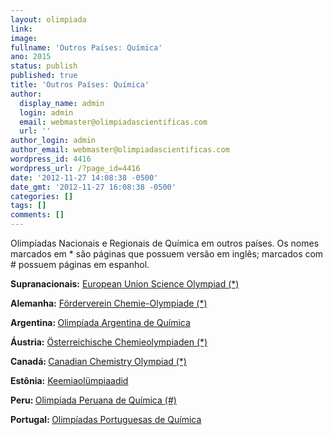 ```yaml
---
layout: olimpiada 
link: 
image: 
fullname: 'Outros Países: Química'  
ano: 2015
status: publish
published: true
title: 'Outros Países: Química'
author:
  display_name: admin
  login: admin
  email: webmaster@olimpiadascientificas.com
  url: ''
author_login: admin
author_email: webmaster@olimpiadascientificas.com
wordpress_id: 4416
wordpress_url: /?page_id=4416
date: '2012-11-27 14:08:38 -0500'
date_gmt: '2012-11-27 16:08:38 -0500'
categories: []
tags: []
comments: []
---
```


Olimpíadas Nacionais e Regionais de Química em outros países. Os nomes marcados em \* são páginas que possuem versão em inglês; marcados com # possuem páginas em espanhol.



**Supranacionais:** [European Union Science Olympiad (\*)][1]



**Alemanha:** [Förderverein Chemie-Olympiade (\*)][2]

<strong>Argentina: </strong>[Olimpíada Argentina de Química][3]

**Áustria:** [Österreichische Chemieolympiaden (\*)][4]

<strong>Canadá: </strong>[Canadian Chemistry Olympiad (\*)][5]

**Estônia:** [Keemiaolümpiaadid][6]

<strong>Peru: </strong>[Olimpiada Peruana de Química (#)][7]

<strong>Portugal: </strong>[Olimpíadas Portuguesas de Química][8]





[1]: http://www.euso.dcu.ie/euso/home/index.htm
[2]: http://www.fcho.de/en/
[3]: http://www.oaq.uba.ar/
[4]: http://schulen.eduhi.at/chemie/school.htm
[5]: http://www.cco-occ.ca/en/general.html
[6]: http://www.ttkool.ut.ee/chem/
[7]: http://olimpiada.pucp.edu.pe/quimica/
[8]: http://www.spq.pt/olimpiadas/
